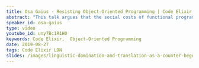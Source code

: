 ```yaml
---
title: Osa Gaius - Resisting Object-Oriented Programming | Code Elixir LDN 19
abstract: "This talk argues that the social costs of functional programming are due to that fact that object-oriented programming maintains hegemony. It charts the rise of object-oriented programming’s hegemony. It then examines instances of hegemonic power, most notably in technical interviews and accepted design patterns. Lastly, this talk offers code translation as one strategy for counter-hegemonic resistance."
speaker_id: osa-gaius
type: video
youtube_id: uny7Bc1R1H0
keywords: Code Elixir,  Object-Oriented Programming
date: 2019-08-27
tags: Code Elixir LDN
slides: /images/linguistic-domination-and-translation-as-a-counter-hegemonic-practice-1-compressed.pdf
---
```


